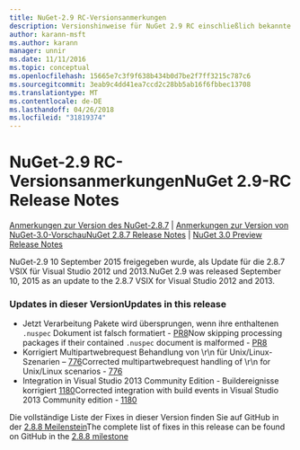 ```yaml
---
title: NuGet-2.9 RC-Versionsanmerkungen
description: Versionshinweise für NuGet 2.9 RC einschließlich bekannte Probleme, Fehlerbehebungen, Funktionen und Archivierung von dcrs Design.
author: karann-msft
ms.author: karann
manager: unnir
ms.date: 11/11/2016
ms.topic: conceptual
ms.openlocfilehash: 15665e7c3f9f638b434b0d7be2f7ff3215c787c6
ms.sourcegitcommit: 3eab9c4dd41ea7ccd2c28bb5ab16f6fbbec13708
ms.translationtype: MT
ms.contentlocale: de-DE
ms.lasthandoff: 04/26/2018
ms.locfileid: "31819374"
---
```

# <a name="nuget-29-rc-release-notes"></a><span data-ttu-id="b1754-103">NuGet-2.9 RC-Versionsanmerkungen</span><span class="sxs-lookup"><span data-stu-id="b1754-103">NuGet 2.9-RC Release Notes</span></span>

<span data-ttu-id="b1754-104">[Anmerkungen zur Version des NuGet-2.8.7](../release-notes/nuget-2.8.7.md) | [Anmerkungen zur Version von NuGet-3.0-Vorschau](../release-notes/nuget-3.0-preview.md)</span><span class="sxs-lookup"><span data-stu-id="b1754-104">[NuGet 2.8.7 Release Notes](../release-notes/nuget-2.8.7.md) | [NuGet 3.0 Preview Release Notes](../release-notes/nuget-3.0-preview.md)</span></span>

<span data-ttu-id="b1754-105">NuGet-2.9 10 September 2015 freigegeben wurde, als Update für die 2.8.7 VSIX für Visual Studio 2012 und 2013.</span><span class="sxs-lookup"><span data-stu-id="b1754-105">NuGet 2.9 was released September 10, 2015 as an update to the 2.8.7 VSIX for Visual Studio 2012 and 2013.</span></span>

### <a name="updates-in-this-release"></a><span data-ttu-id="b1754-106">Updates in dieser Version</span><span class="sxs-lookup"><span data-stu-id="b1754-106">Updates in this release</span></span>

* <span data-ttu-id="b1754-107">Jetzt Verarbeitung Pakete wird übersprungen, wenn ihre enthaltenen `.nuspec` Dokument ist falsch formatiert - [PR8](https://github.com/NuGet/NuGet2/pull/8)</span><span class="sxs-lookup"><span data-stu-id="b1754-107">Now skipping processing packages if their contained `.nuspec` document is malformed - [PR8](https://github.com/NuGet/NuGet2/pull/8)</span></span>
* <span data-ttu-id="b1754-108">Korrigiert Multipartwebrequest Behandlung von \r\n für Unix/Linux-Szenarien – [776](https://github.com/NuGet/Home/issues/776)</span><span class="sxs-lookup"><span data-stu-id="b1754-108">Corrected multipartwebrequest handling of \r\n for Unix/Linux scenarios - [776](https://github.com/NuGet/Home/issues/776)</span></span>
* <span data-ttu-id="b1754-109">Integration in Visual Studio 2013 Community Edition - Buildereignisse korrigiert [1180](https://github.com/NuGet/Home/issues/1180)</span><span class="sxs-lookup"><span data-stu-id="b1754-109">Corrected integration with build events in Visual Studio 2013 Community edition - [1180](https://github.com/NuGet/Home/issues/1180)</span></span>


<span data-ttu-id="b1754-110">Die vollständige Liste der Fixes in dieser Version finden Sie auf GitHub in der [2.8.8 Meilenstein](https://github.com/NuGet/Home/issues?q=milestone%3A2.8.8+is%3Aclosed)</span><span class="sxs-lookup"><span data-stu-id="b1754-110">The complete list of fixes in this release can be found on GitHub in the [2.8.8 milestone](https://github.com/NuGet/Home/issues?q=milestone%3A2.8.8+is%3Aclosed)</span></span>
